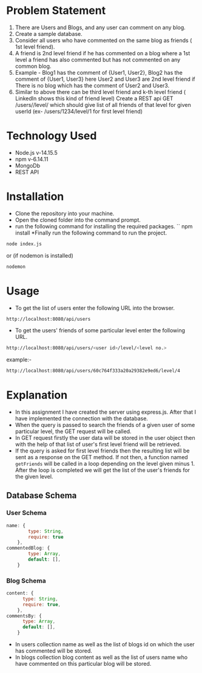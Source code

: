 # Problem Statement
1. There are Users and Blogs, and any user can comment on any blog.
2. Create a sample database.
3. Consider all users who have commented on the same blog as friends ( 1st level friend).
4. A friend is 2nd level friend if he has commented on a blog where a 1st level a friend has also commented but has not commented on any common blog.
5. Example - Blog1 has the comment of {User1, User2}, Blog2 has the comment of {User1, User3} here User2 and User3 are 2nd level friend if There is no blog which has the comment of User2 and User3.
6. Similar to above there can be third level friend and k-th level friend ( LinkedIn shows this kind of friend level) Create a REST api GET /users/<userId>/level/<levelNo> which should give list of all friends of that level for given userId (ex- /users/1234/level/1 for first level friend)
# Technology Used
* Node.js v-14.15.5
* npm v-6.14.11
* MongoDb
* REST API
# Installation
* Clone the repository into your machine.
* Open the cloned folder into the command prompt.
* run the following command for installing the 
  required packages.
``
npm install
*Finally run the following command to run the project.

```bash
node index.js
```

or (if nodemon is installed)
```bash
nodemon
```
# Usage
* To get the list of users enter the following URL into the browser.
```bash
http://localhost:8080/api/users
```
* To get the users' friends of some particular level enter the following URL.
```bash
http://localhost:8080/api/users/<user id>/level/<level no.>
```
example:-
```bash
http://localhost:8080/api/users/60c764f333a20a29382e9ed6/level/4
```

# Explanation

* In this assignment I have created the server using express.js. After that I have implemented the connection with the database.
* When the query is passed to search the friends of a given user of some particular level, the GET request will be called.
* In GET request firstly the user data will be stored in the user object then with the help of that list of user's first level friend will be retrieved.
* If the query is asked for first level friends then the resulting list will be sent as a response on the GET method. If not then, a function named `getFriends` will be called in a loop depending on the level given minus 1. After the loop is completed we will get the list of the user's friends for the given level.

## Database Schema

### User Schema 

```js
name: {
        type: String,
        require: true
    },
commentedBlog: {
        type: Array,
        default: [],
    }
```
### Blog Schema

```js 
content: {
      type: String,
      require: true,
    },
commentsBy: {
      type: Array,
      default: [],
    }
```

* In users collection name as well as the list of blogs id on which the user has commented will be stored.
* In blogs collection blog content as well as the list of users name who have commented on this particular blog will be stored.
